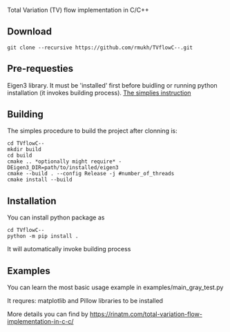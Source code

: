 Total Variation (TV) flow implementation in C/C++
## Download
```
git clone --recursive https://github.com/rmukh/TVflowC--.git
```
## Pre-requesties
Eigen3 library. It must be 'installed' first before buidling or running python installation (it invokes building process).
[The simplies instruction](https://robots.uc3m.es/installation-guides/install-eigen.html)

## Building
The simples procedure to build the project after clonning is:

```
cd TVflowC--
mkdir build
cd build
cmake .. *optionally might require* -DEigen3_DIR=path/to/installed/eigen3
cmake --build . --config Release -j #number_of_threads
cmake install --build
```

## Installation
You can install python package as 
```
cd TVflowC--
python -m pip install .
```
It will automatically invoke building process

## Examples
You can learn the most basic usage example in examples/main_gray_test.py

It requres: matplotlib and Pillow libraries to be installed

More details you can find by https://rinatm.com/total-variation-flow-implementation-in-c-c/

